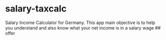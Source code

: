 # salary-taxcalc
Salary Income Calculator for Germany. This app main objective is to help you understand and also know what your net income is in a salary wage   ## offer
